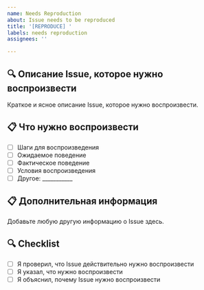 ```yaml
---
name: Needs Reproduction
about: Issue needs to be reproduced
title: '[REPRODUCE] '
labels: needs reproduction
assignees: ''

---
```


## 🔍 Описание Issue, которое нужно воспроизвести
Краткое и ясное описание Issue, которое нужно воспроизвести.

## 📋 Что нужно воспроизвести
- [ ] Шаги для воспроизведения
- [ ] Ожидаемое поведение
- [ ] Фактическое поведение
- [ ] Условия воспроизведения
- [ ] Другое: ___________

## 📋 Дополнительная информация
Добавьте любую другую информацию о Issue здесь.

## 🔍 Checklist
- [ ] Я проверил, что Issue действительно нужно воспроизвести
- [ ] Я указал, что нужно воспроизвести
- [ ] Я объяснил, почему Issue нужно воспроизвести
